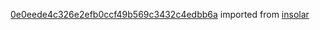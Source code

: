 [0e0eede4c326e2efb0ccf49b569c3432c4edbb6a](https://github.com/insolar/insolar/commit/0e0eede4c326e2efb0ccf49b569c3432c4edbb6a) imported from [insolar](https://github.com/insolar/insolar)
